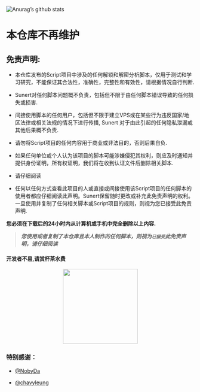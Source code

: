 
![Anurag’s github stats](https://github-readme-stats.vercel.app/api?username=Sunert&show_icons=true&theme=merko)

# 本仓库不再维护

## 免责声明: 

* 本仓库发布的Script项目中涉及的任何解锁和解密分析脚本，仅用于测试和学习研究，不能保证其合法性，准确性，完整性和有效性，请根据情况自行判断.

* Sunert对任何脚本问题概不负责，包括但不限于由任何脚本错误导致的任何损失或损害.

* 间接使用脚本的任何用户，包括但不限于建立VPS或在某些行为违反国家/地区法律或相关法规的情况下进行传播, Sunert 对于由此引起的任何隐私泄漏或其他后果概不负责.

* 请勿将Script项目的任何内容用于商业或非法目的，否则后果自负.

* 如果任何单位或个人认为该项目的脚本可能涉嫌侵犯其权利，则应及时通知并提供身份证明，所有权证明，我们将在收到认证文件后删除相关脚本.
* 请仔细阅读

* 任何以任何方式查看此项目的人或直接或间接使用该Script项目的任何脚本的使用者都应仔细阅读此声明。Sunert保留随时更改或补充此免责声明的权利。一旦使用并复制了任何相关脚本或Script项目的规则，则视为您已接受此免责声明.

 **您必须在下载后的24小时内从计算机或手机中完全删除以上内容.**  </br>
> ***您使用或者复制了本仓库且本人制作的任何脚本，则视为`已接受`此免责声明，请仔细阅读*** 

#### 开发者不易,请赏杯茶水费
<div align=center><img width="200" height="200" src="https://gitee.com/Sunert/QuantX/raw/master/Rules/Images/Complimentcode.jpeg"/></div>


### 特别感谢：
* [@NobyDa](https://github.com/NobyDa)

* [@chavyleung](https://github.com/chavyleung)
